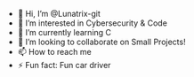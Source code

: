 - 👋 Hi, I’m @Lunatrix-git
- 👀 I’m interested in Cybersecurity & Code
- 🌱 I’m currently learning C
- 💞️ I’m looking to collaborate on Small Projects!
- 📫 How to reach me 
- ⚡ Fun fact: Fun car driver

<!---
Lunatrix-git/Lunatrix-git is a ✨ special ✨ repository because its `README.md` (this file) appears on your GitHub profile.
You can click the Preview link to take a look at your changes.
--->
